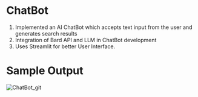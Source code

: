# ChatBot
1. Implemented an AI ChatBot which accepts text input from the user and generates search results
2. Integration of Bard API and LLM in ChatBot development
3. Uses Streamlit for better User Interface.

# Sample Output
![ChatBot_git](https://github.com/MukkuVaishnavi/ChatBot/assets/98173878/da388431-2402-4aa3-a342-b0f0aeed8ea6)
